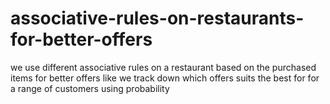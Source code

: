 # associative-rules-on-restaurants-for-better-offers
we use different associative rules on a restaurant based on the purchased items for better offers like we track down which offers suits the best for for a range of customers using probability 
